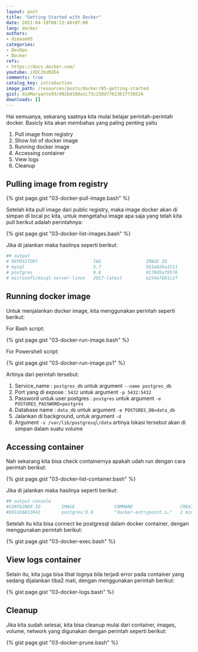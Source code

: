 ```yaml
---
layout: post
title: "Getting Started with Docker"
date: 2021-04-19T08:13:48+07:00
lang: docker
authors:
- dimasm93
categories:
- DevOps
- Docker
refs: 
- https://docs.docker.com/
youtube: iXDCJbiM2E4
comments: true
catalog_key: introduction
image_path: /resources/posts/docker/05-getting-started
gist: dimMaryanto93/d92bd18da1c73c230d7762361f738524
downloads: []
---
```


Hai semuanya, sekarang saatnya kita mulai belajar perintah-perintah docker. Basicly kita akan membahas yang paling penting yaitu 

1. Pull image from registry
2. Show list of docker image
3. Running docker image
4. Accessing container
5. View logs
6. Cleanup

## Pulling image from registry

{% gist page.gist "03-docker-pull-image.bash" %}

Setelah kita pull image dari public registry, maka image docker akan di simpan di local pc kita, untuk mengetahui image apa saja yang telah kita pull berikut adalah perintahnya:

{% gist page.gist "03-docker-list-images.bash" %}

Jika di jalankan maka hasilnya seperti berikut:

```bash
## output
# REPOSITORY                     TAG                 IMAGE ID            CREATED             SIZE
# mysql                          5.7                 563a026a1511        2 weeks ago         372MB
# postgres                       9.6                 0178d5af9576        4 weeks ago         229MB
# microsoft/mssql-server-linux   2017-latest         e254a7681c2f        5 weeks ago         1.44GB
```

## Running docker image

Untuk menjalankan docker image, kita menggunakan perintah seperti berikut:

For Bash script:

{% gist page.gist "03-docker-run-image.bash" %}

For Powershell script:

{% gist page.gist "03-docker-run-image.ps1" %}

Artinya dari perintah tersebut:

1. Service_name : `postgres_db` untuk argument `--name postgres_db`
2. Port yang di expose : `5432` untuk argument `-p 5432:5432`
3. Password untuk user postgres : `postgres` untuk argument `-e POSTGRES_PASSWORD=postgres`
4. Database name : `data_db` untuk argument `-e POSTGRES_DB=data_db`
5. Jalankan di background, untuk argument `-d`
6. Argument `-v /var/lib/postgresql/data` artinya lokasi tersebut akan di simpan dalam suatu volume

## Accessing container

Nah sekarang kita bisa check containernya apakah udah run dengan cara perintah berikut:

{% gist page.gist "03-docker-list-container.bash" %}


Jika di jalankan maka hasilnya seperti berikut:

```bash
## output console
#CONTAINER ID        IMAGE               COMMAND                  CREATED             STATUS              PORTS                    NAMES
#b91d16813041        postgres:9.6        "docker-entrypoint.s…"   2 minutes ago       Up 45 seconds       0.0.0.0:5432->5432/tcp   postgres_db
```

Setelah itu kita bisa connect ke postgresql dalam docker container, dengan menggunakan perintah berikut:

{% gist page.gist "03-docker-exec.bash" %}

## View logs container

Selain itu, kita juga bisa lihat lognya bila terjadi error pada container yang sedang dijalankan tiba2 mati, dengan menggunakan perintah berikut:

{% gist page.gist "03-docker-logs.bash" %}

## Cleanup

Jika kita sudah selesai, kita bisa cleanup mulai dari container, images, volume, network yang digunakan dengan perintah seperti berikut:

{% gist page.gist "03-docker-prune.bash" %}

